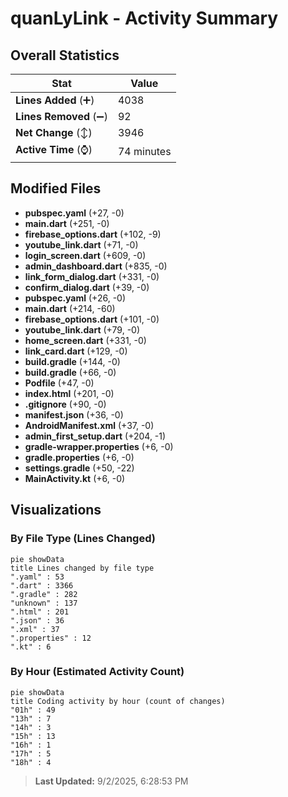 # quanLyLink - Activity Summary 

## Overall Statistics

| Stat                   | Value                                                             |
| ---------------------- | ----------------------------------------------------------------- |
| **Lines Added** (➕)   | 4038                                          |
| **Lines Removed** (➖) | 92                                        |
| **Net Change** (↕)    | 3946                |
| **Active Time** (⌚)   | 74 minutes |


## Modified Files
- **pubspec.yaml** (+27, -0)
- **main.dart** (+251, -0)
- **firebase_options.dart** (+102, -9)
- **youtube_link.dart** (+71, -0)
- **login_screen.dart** (+609, -0)
- **admin_dashboard.dart** (+835, -0)
- **link_form_dialog.dart** (+331, -0)
- **confirm_dialog.dart** (+39, -0)
- **pubspec.yaml** (+26, -0)
- **main.dart** (+214, -60)
- **firebase_options.dart** (+101, -0)
- **youtube_link.dart** (+79, -0)
- **home_screen.dart** (+331, -0)
- **link_card.dart** (+129, -0)
- **build.gradle** (+144, -0)
- **build.gradle** (+66, -0)
- **Podfile** (+47, -0)
- **index.html** (+201, -0)
- **.gitignore** (+90, -0)
- **manifest.json** (+36, -0)
- **AndroidManifest.xml** (+37, -0)
- **admin_first_setup.dart** (+204, -1)
- **gradle-wrapper.properties** (+6, -0)
- **gradle.properties** (+6, -0)
- **settings.gradle** (+50, -22)
- **MainActivity.kt** (+6, -0)

## Visualizations

### By File Type (Lines Changed)

```mermaid
pie showData
title Lines changed by file type
".yaml" : 53
".dart" : 3366
".gradle" : 282
"unknown" : 137
".html" : 201
".json" : 36
".xml" : 37
".properties" : 12
".kt" : 6
```

### By Hour (Estimated Activity Count)

```mermaid
pie showData
title Coding activity by hour (count of changes)
"01h" : 49
"13h" : 7
"14h" : 3
"15h" : 13
"16h" : 1
"17h" : 5
"18h" : 4
```


> **Last Updated:** 9/2/2025, 6:28:53 PM